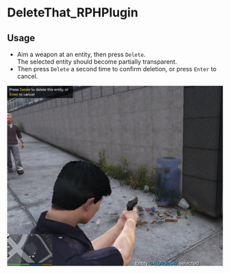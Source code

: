# DeleteThat_RPHPlugin

## Usage
- Aim a weapon at an entity, then press `Delete`.  
  The selected entity should become partially transparent.
- Then press `Delete` a second time to confirm deletion, or press `Enter` to cancel.


![Overview screenshot](example.png)
